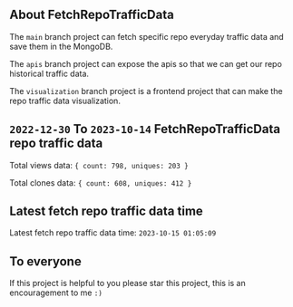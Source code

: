 ## About FetchRepoTrafficData

The `main` branch project can fetch specific repo everyday traffic data and save them in the MongoDB.

The `apis` branch project can expose the apis so that we can get our repo historical traffic data.

The `visualization` branch project is a frontend project that can make the repo traffic data visualization.

## `2022-12-30` To `2023-10-14` FetchRepoTrafficData repo traffic data

Total views data: `{ count: 798, uniques: 203 }`

Total clones data: `{ count: 608, uniques: 412 }`

## Latest fetch repo traffic data time

Latest fetch repo traffic data time: `2023-10-15 01:05:09`

## To everyone

If this project is helpful to you please star this project, this is an encouragement to me `:)`



